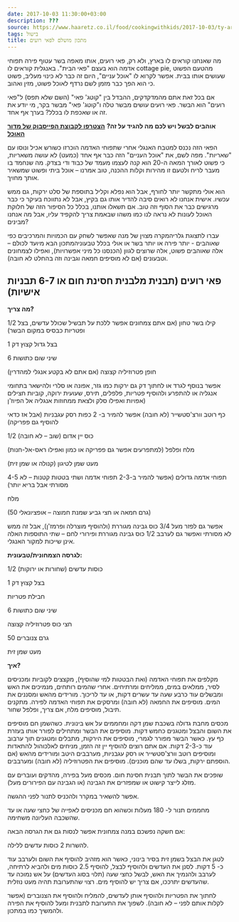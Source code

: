 ```yaml
---
date: 2017-10-03 11:30:00+03:00
description: ???
source: https://www.haaretz.co.il/food/cookingwithkids/2017-10-03/ty-article/0000017f-f8a3-d044-adff-fbfb72a90000
tags: בישול
title: מתכון מושלם לפאי רועים
---
```


מה שאנחנו קוראים לו בארץ, ולא רק, פאי רועים, אותו מאפה בשר עטוף פירה תפוחי אדמה הוא בעצם "פאי הבית". באנגלית קוראים לו cottage pie, מהטעם הפשוט שעושים אותו בבית. אפשר לקרוא לו "אוכל עניים", היום זה כבר לא כינוי מעליב, פשוט כי הוא הפך כבר מזמן לשם נרדף לאוכל פשוט, מזין ואהוב. 

אם בכל זאת אתם מהמדקדקים, ההבדל בין "קוטג' פאי" (השם שלא תפס) ל"פאי רועים" הוא הבשר. פאי רועים עושים מבשר טלה ו"קוטג' פאי" מבשר בקר, מי יודע את זה או שאכפת לו בכלל? בערך אף אחד.

**אוהבים לבשל ויש לכם מה להגיד על זה?** **[הצטרפו לקבוצת הפייסבוק של מדור האוכל](https://www.facebook.com/groups/135499163724115/)**

הפאי הזה נכנס למטבח האנגלי אחרי שתפוחי האדמה הוכרזו כשורש אכיל ונוסו עם "שאריות". מפה לשם, את "אוכל העניים" הזה כבר אף אחד (כמעט) לא עושה משאריות, כי פשוט לאורך המאה ה-20 הוא קנה לעצמו מעמד של כבוד ודי בצדק. מה שנחמד בו מעבר לריח ולטעם זו מהירות וקלות ההכנה, טוב אמרנו – אוכל ביתי ופשוט שמשאיר אותך מחויך.

הוא אולי מתקשר יותר לחורף, אבל הוא נפלא וקליל בתוספת של סלט ירקות, גם ממש עכשיו. אישית אנחנו לא רואים סיבה להדיר אותו גם בקיץ, אבל לא נתווכח בעיקר כי כבר מרגישים כבר את הסוף וזה טוב. אם תשאלו אותנו, בכלל כל הסיפור הזה של חלוקת האוכל לעונות לא נראה לנו כמו משהו שבאמת צריך להקפיד עליו, אבל מה אנחנו מבינים?

 עברו לתצוגת גלריהמקרה מצוין של מנה שאפשר לשחק עם הכמויות והמרכיבים כפי שאוהבים - יותר פירה או יותר בשר או אולי בכלל טבעוניהמתכון הבא מיועד לכולם – אלה שאוהבים פשוט, אלה שרוצים לגוון (הכנסנו כל מיני אפשרויות), ואפילו לצמחונים וטבעונים (אם לא מוסיפים חמאה וגבינה וזה בהחלט לא חובה).

**פאי רועים (תבנית מלבנית חסינת חום או 6-7 תבניות אישיות)**
-----------------------------------------------------------

**מה צריך?**

1/2 קילו בשר טחון (אם אתם צמחונים אפשר ללכת על תבשיל שכולל עדשים, בצל ופטריות כבסיס במקום הבשר)

1 בצל גדול קצוץ דק

6 שיני שום כתושות

חופן פטרוזיליה קצוצה (אם אתם לא בקטע אנגלי למהדרין)

אפשר בנוסף לגרד או לחתוך דק גם ירקות כמו גזר, אפונה או סלרי ולהישאר בתחומי אנגליה או להתפרע ולהוסיף פטריות, פלפלים, תירס, שעועית ירוקה, קוביות חצילים אפויות ואפילו סלק ולצאת ממחוזות אנגליה אל הפיוז'ן)

כף רוטב וורצ'סטשייר (לא חובה) אפשר להמיר ב- 2 כפות רסק עגבניות (אבל אז כדאי להוסיף גם פפריקה)

1/2 כוס יין אדום (שוב – לא חובה)

מלח ופלפל (למתפרעים אפשר גם פפריקה או כמון ואפילו ראס-אל-חנות)

מעט שמן לטיגון (קנולה או שמן זית)

4-5 תפוחי אדמה גדולים (אפשר להמיר ב-2-3 תפוחי אדמה ושתי בטטות קטנות – לא מסורתי אבל בריא יותר)

מלח

(50 גרם חמאה או חצי גביע שמנת חמוצה – אופציונאלי)

אפשר גם לפזר מעל 3/4 כוס גבינה מגוררת (ולהוסיף מוצרלה ופרמז'ן), אבל זה ממש לא מסורתי ואפשר גם לערבב 1/2 כוס גבינה מגוררת ופירורי לחם – שתי התוספות האלה אינן שייכות למקור האנגלי.

**לגרסה הצמחונית/טבעונית:**

1/2 כוסות עדשים (שחורות או ירוקות)

1 בצל קצוץ דק

חבילת פטריות

6 שיני שום כתושות

חצי כוס פטרוזיליה קצוצה

50 גרם צנוברים

מעט שמן זית

**איך?**

מקלפים את תפוחי האדמה (ואת הבטטות למי שהוסיף), מקצצים לקוביות ומכניסים לסיר, ממלאים במים, ממליחים ומרתיחים. אחרי שהמים רותחים, מנמיכים את האש ומבשלים עוד כרבע שעה עד עשרים דקות, או עד לריכוך. מורידים מהאש ומסננים את המים. מוסיפים את החמאה (לא חובה) ומרסקים את תפוחי האדמה לפירה. מתקנים תיבול, מוסיפים מלח, אם צריך, ופלפל שחור.

מכסים מחבת גדולה בשכבת שמן דקה ומחממים על אש בינונית. כשהשמן חם מוסיפים את השום והבצל ומטגנים כחמש דקות. מוסיפים את הבשר ומתחילים לפורר אותו בעזרת כף עץ. כאשר הבשר מפורר לגמרי, מוסיפים את הירקות, מתבלים ומטגנים תוך ערבוב עוד כ-2-3 דקות. אם אתם רוצים להוסיף יין זה הזמן, מניחים לאלכוהול להתאדות ומוסיפים רוטב וורצ'סטשייר או רסק עגבניות, מערבבים היטב ומורידים מהאש (אם הוספתם ירקות, בשלו עד שהם מוכנים). מוסיפים את הפטרוזיליה (לא חובה) ומערבבים.

שופכים את הבשר לתוך תבנית חסינת חום. מכסים מעל בפירה, מהדקים ועוברים עם מזלג לייצר קישוט או שמפזרים את הגבינה (או הגבינה עם הפירורים מעל).

אפשר להשאיר במקרר ולהכניס לתנור לפני ההגשה.

מחממים תנור ל- 180 מעלות וכשהוא חם מכניסים לאפייה של כחצי שעה או עד שהשכבה העליונה משחימה.

אם חשקה נפשכם במנה צמחונית אפשר לנסות גם את הגרסה הבאה:

להשרות 2 כוסות עדשים ללילה.

לטגן את הבצל בשמן זית בסיר בינוני, כאשר הוא מזהיב להוסיף את השום ולערבב עוד כ- 5 דקות. לסנן את העדשים ולהוסיף לבצל, להוסיף 2.5 כוסות מים ולהביא לרתיחה, לערבב ולהנמיך את האש, לבשל כחצי שעה (תלוי בסוג העדשים) על אש נמוכה עד שהעדשים יתרככו, אם צריך יש להוסיף מים. רצוי שהתערובת תהיה מעט נוזלית.

לחתוך את הפטריות ולהוסיף אותן לעדשים, להמליח ולהוסיף את הצנוברים (אפשר לקלות אותם לפני – לא חובה). לשפוך את התערובת לתבנית ומעל להוסיף את הפירה ולהמשיך כמו במתכון.